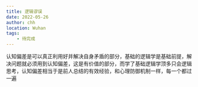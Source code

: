 ```yaml
---
title: 逻辑谬误
date: 2022-05-26
author: chh
location: Wuhan
tags:
    - 待完成
---
```


认知偏差是可以真正利用好并解决自身矛盾的部分，基础的逻辑学是基础前提，解决问题就必须用到认知偏差，这是有价值的部分，而学了基础逻辑学顶多只会逻辑思考，认知偏差相当于是前人总结的有效经验，和心理防御机制一样，每一个都过一遍
